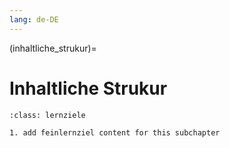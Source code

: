 ```yaml
---
lang: de-DE
---
```

(inhaltliche_strukur)=
# Inhaltliche Strukur

```{admonition} Feinlernziel
:class: lernziele

1. add feinlernziel content for this subchapter

```